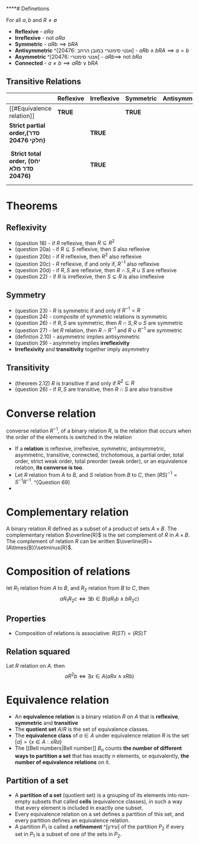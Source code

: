 ****# Definetions 

For all $a,b$ and $R\ne \emptyset$
- **Reflexive** - $aRa$
- **Irreflexive** - not $aRa$
- **Symmetric** - $aRb \implies bRA$
- **Antisymmetric** ^[20476: אנטי סימטרי במובן הרחב] - $aRb \land bRA \implies a=b$
- **Asymmetric** ^[20476: אנטי סימטרי] - $aRb \implies$ not $bRa$
- **Connected** - $a\neq{b} \implies aRb \lor bRA$

## Transitive Relations 

|                                                | Reflexive | Irreflexive | Symmetric | Antisymmetric | Asymmetric | Connected |
| ---------------------------------------------- | --------- | ----------- | --------- | ------------- | ---------- | --------- |
| [[#Equivalence relation]]                      | **TRUE**      |             | **TRUE**      |               |            |           |
| **Strict partial order,(סדר חלקי 20476)** |           | **TRUE**        |           |               | **TRUE**       |           |
|  **Strict total order, (יחס סדר מלא 20476)**                         |            | **TRUE**         |            |                | TRUE (because **Irreflexivity** and **transitivity**)        | **TRUE**       |


# Theorems
## Reflexivity

- (question 18) - if $R$ reflexive, then $R\subseteq{R^2}$
- (question 20a) - if $R\subseteq{S}$ reflexive, then $S$ also reflexive
- (question 20b) - if $R$ reflexive, then ${R^2}$ also reflexive
- (question 20c) - $R$ reflexive, if and only if, $R^{-1}$ also reflexive 
- (question 20d) - if $R,S$ are reflexive, then $R\cap{S},R\cup{S}$ are reflexive
- (question 22) - if $R$ is irreflexive, then $S\subseteq{R}$ is also irreflexive

## Symmetry

- (question 23) - $R$ is symmetric if and only if $R^{-1} = R$ 
- (question 24) - composite of symmetric relations is symmetric
- (question 26) - if $R,S$ are symmetric, then $R\cap{S},R\cup{S}$ are symmetric
- (question 27) - let $R$ relation, then $R\cap{R}^{-1}$ and $R\cup{R}^{-1}$ are symmetric
- (defintion 2.10) - asymmetric implies antisymmetric
- (question 29) - asymmetry implies **irreflexivity**
- **Irreflexivity** and **transitivity** together imply asymmetry

## Transitivity

- (theorem 2.12) $R$ is transitive if and only if $R^2\subseteq{R}$
- (question 26) - if $R,S$ are transitive, then $R\cap{S}$ are also transitive

# Converse relation
converse relation $R^{-1}$, of a binary relation $R$, is the relation that occurs when the order of the elements is switched in the relation

- If a **relation** is reflexive, irreflexive, symmetric, antisymmetric, asymmetric, transitive, connected, trichotomous, a partial order, total order, strict weak order, total preorder (weak order), or an equivalence relation, **its converse is too**.
- Let $R$ relation from $A$ to $B$, and $S$ relation from $B$ to $C$, then $(RS)^{-1}=S^{-1}R^{-1}$. ^[Question 69]
- 

# Complementary relation
A binary relation $R$ defined as a subset of a product of sets $A\times B$. The complementary relation $\overline{R}$ is the set complement of $R$ in $A\times{B}$. The complement of relation $R$ can be written $\overline{R}=(A\times{B})\setminus{R}$.


# Composition of relations
let $R_1$ relation from $A$ to $B$, and $R_2$ relation from $B$ to $C$, then 
$$aR_1R_2c\Leftrightarrow\exists{b}\in{B}(aR_1b\land bR_2c)$$
## Properties
- Composition of relations is associative: $R(ST)=(RS)T$

## Relation squared
Let $R$ relation on $A$. then
$$aR^2b\Leftrightarrow\exists{x}\in{A}(aRx\land xRb)$$
# Equivalence relation

- An **equivalence relation** is a binary relation $R$ on $A$ that is **reflexive**, **symmetric** and **transitive**
- The **quotient set** $A/R$ is the set of equivalence classes.
- The **equivalence class** of $a\in{A}$ under equivalence relation $R$ is the set $[a] = \{x \in A : x R a\}$
- The [[Bell numbers|Bell number]] $B_{n}$ counts **the number of different ways to partition a set** that has exactly $n$ elements, or equivalently, **the number of equivalence relations** on it.

## Partition of a set
 - A **partition of a set** (quotient set) is a grouping of its elements into non-empty subsets that called **cells** (equivalence classes), in such a way that every element is included in exactly one subset.
 - Every equivalence relation on a set defines a partition of this set, and every partition defines an equivalence relation.
 - A partition $P_1$ is called a **refinement** ^[עידון] of the partition $P_2$ if every set in $P_1$ is a subset of one of the sets in $P_2$.
